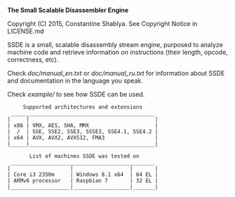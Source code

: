 **The Small Scalable Disassembler Engine**

Copyright (C) 2015, Constantine Shablya. See Copyright Notice in LICENSE.md

SSDE is a small, scalable disassembly stream engine, purposed to analyze
machine code and retrieve information on instructions (their length, opcode,
correctness, etc).

Check _doc/manual_en.txt_ or _doc/manual_ru.txt_ for information about SSDE
and documentation in the language you speak.

Check _example/_ to see how SSDE can be used.

         Supported architectures and extensions
	 ______________________________________________
	|     |                                        |
	| x86 | VMX, AES, SHA, MMX                     |
	|  /  | SSE, SSE2, SSE3, SSSE3, SSE4.1, SSE4.2 |
	| x64 | AVX, AVX2, AVX512, FMA3                |
	|_____|________________________________________|

           List of machines SSDE was tested on
	 ______________________________________________
	|                   |                  |       |
	| Core i3 2350m     | Windows 8.1 x64  | 64 EL |
	| ARMv6 processor   | Raspbian 7       | 32 EL |
	|___________________|__________________|_______|
